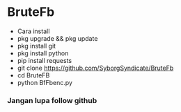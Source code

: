 # BruteFb
- Cara install
- pkg upgrade && pkg update
- pkg install git
- pkg install python
- pip install requests
- git clone https://github.com/SyborgSyndicate/BruteFb
- cd BruteFB
- python BfFbenc.py
### Jangan lupa follow github
